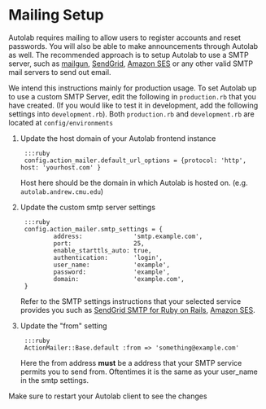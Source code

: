 # Mailing Setup

Autolab requires mailing to allow users to register accounts and reset passwords. You will also be able to make announcements through Autolab as well. The recommended approach is to setup Autolab to use a SMTP server, such as [mailgun](https://mailgun.com), [SendGrid](https://sendgrid.com), [Amazon SES](https://aws.amazon.com/ses/) or any other valid SMTP mail servers to send out email.

We intend this instructions mainly for production usage. To set Autolab up to use a custom SMTP Server, edit the following in `production.rb` that you have created. (If you would like to test it in development, add the following settings into `development.rb`). Both `production.rb` and `development.rb` are located at `config/environments`

1. Update the host domain of your Autolab frontend instance

        :::ruby
        config.action_mailer.default_url_options = {protocol: 'http', host: 'yourhost.com' }
    
    Host here should be the domain in which Autolab is hosted on. (e.g. `autolab.andrew.cmu.edu`)

2. Update the custom smtp server settings
   
        :::ruby
        config.action_mailer.smtp_settings = {
                address:              'smtp.example.com',
                port:                 25,
                enable_starttls_auto: true,
                authentication:       'login',
                user_name:            'example',
                password:             'example',
                domain:               'example.com',
        }
        
      Refer to the SMTP settings instructions that your selected service provides you such as [SendGrid SMTP for Ruby on Rails](https://sendgrid.com/docs/for-developers/sending-email/rubyonrails/), [Amazon SES](https://docs.aws.amazon.com/ses/latest/DeveloperGuide/send-email-smtp.html).

3. Update the "from" setting
   
        :::ruby
        ActionMailer::Base.default :from => 'something@example.com'
  
      Here the from address **must** be a address that your SMTP service permits you to send from. Oftentimes it is the same as your user_name in the smtp settings.

Make sure to restart your Autolab client to see the changes 